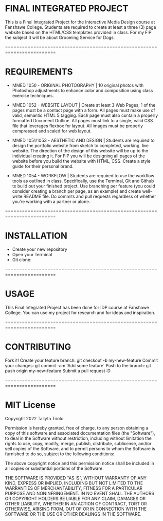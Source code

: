 # FINAL INTEGRATED PROJECT

This is a Final Integrated Project for the Interactive Media Design course at Fanshawe College.
Students are required to create at least a three (3) page website based on the HTML/CSS templates provided in class. For my FIP the subject it will be about Grooming Service for Dogs.

========================================================================

# REQUIREMENTS

- MMED 1050 - ORIGINAL PHOTOGRAPHY | 
10 original photos with Photoshop adjustments to enhance color and composition using class exercise techniques.

- MMED 1052 -  WEBSITE LAYOUT | 
Create at least 3 Web Pages, 1 of the pages must be a contact page with a form. All pages must make use of valid, semantic HTML 5 tagging. Each page must also contain a properly formatted Document Outline. All pages must link to a single, valid CSS file that leverages flexbox for layout. All images must be properly compressed and scaled for web layout.

- MMED 1051/1053 - AESTHETIC AND DESIGN | 
Students are required to design the portfolio website from sketch to completed, working, live website. The direction of the design of this website will be up to the individual creating it. For FIP you will be designing all pages of the website before you build the website with HTML, CSS. Create a style guide for their personal brand. 

- MMED 1054 - WORKFLOW | 
Students are required to use the workflow tools as outlined in class. Specifically, use the Terminal, Git and Github to build out your finished project. Use branching per feature (you could consider creating a branch per page, as an example) and create well-write README file. Do commits and pull requests regardless of whether you’re working with a partner or alone.

========================================================================

# INSTALLATION
- Create your new repository
- Open your Terminal
- Git clone: 

========================================================================

# USAGE
This Final Integrated Project has been done for IDP course at Fanshawe College.
You can use my project for research and for ideas and inspiration.

========================================================================

# CONTRIBUTING
Fork it!
Create your feature branch: git checkout -b my-new-feature
Commit your changes: git commit -am 'Add some feature'
Push to the branch: git push origin my-new-feature
Submit a pull request :D

========================================================================

# MIT License
Copyright 2022 Tallyta Triolo

Permission is hereby granted, free of charge, to any person obtaining a copy of this software and associated documentation files (the "Software"), to deal in the Software without restriction, including without limitation the rights to use, copy, modify, merge, publish, distribute, sublicense, and/or sell copies of the Software, and to permit persons to whom the Software is furnished to do so, subject to the following conditions:

The above copyright notice and this permission notice shall be included in all copies or substantial portions of the Software.

THE SOFTWARE IS PROVIDED "AS IS", WITHOUT WARRANTY OF ANY KIND, EXPRESS OR IMPLIED, INCLUDING BUT NOT LIMITED TO THE WARRANTIES OF MERCHANTABILITY, FITNESS FOR A PARTICULAR PURPOSE AND NONINFRINGEMENT. IN NO EVENT SHALL THE AUTHORS OR COPYRIGHT HOLDERS BE LIABLE FOR ANY CLAIM, DAMAGES OR OTHER LIABILITY, WHETHER IN AN ACTION OF CONTRACT, TORT OR OTHERWISE, ARISING FROM, OUT OF OR IN CONNECTION WITH THE SOFTWARE OR THE USE OR OTHER DEALINGS IN THE SOFTWARE.